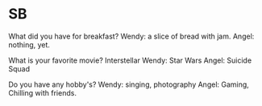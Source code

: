 # SB

What did you have for breakfast?
Wendy: a slice of bread with jam.
Angel: nothing, yet.

What is your favorite movie?
Interstellar
Wendy: Star Wars
Angel: Suicide Squad

Do you have any hobby's?
Wendy: singing, photography
Angel: Gaming, Chilling with friends.

